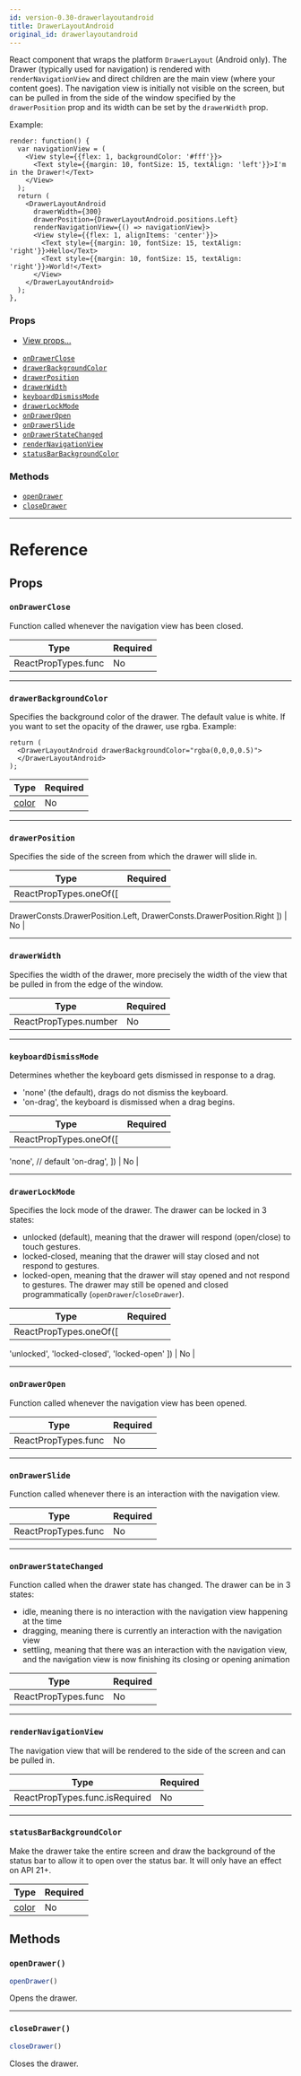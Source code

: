 ```yaml
---
id: version-0.30-drawerlayoutandroid
title: DrawerLayoutAndroid
original_id: drawerlayoutandroid
---
```

React component that wraps the platform `DrawerLayout` (Android only). The
Drawer (typically used for navigation) is rendered with `renderNavigationView`
and direct children are the main view (where your content goes). The navigation
view is initially not visible on the screen, but can be pulled in from the
side of the window specified by the `drawerPosition` prop and its width can
be set by the `drawerWidth` prop.

Example:

```
render: function() {
  var navigationView = (
    <View style={{flex: 1, backgroundColor: '#fff'}}>
      <Text style={{margin: 10, fontSize: 15, textAlign: 'left'}}>I'm in the Drawer!</Text>
    </View>
  );
  return (
    <DrawerLayoutAndroid
      drawerWidth={300}
      drawerPosition={DrawerLayoutAndroid.positions.Left}
      renderNavigationView={() => navigationView}>
      <View style={{flex: 1, alignItems: 'center'}}>
        <Text style={{margin: 10, fontSize: 15, textAlign: 'right'}}>Hello</Text>
        <Text style={{margin: 10, fontSize: 15, textAlign: 'right'}}>World!</Text>
      </View>
    </DrawerLayoutAndroid>
  );
},
```

### Props

* [View props...](view.md#props)
- [`onDrawerClose`](drawerlayoutandroid.md#ondrawerclose)
- [`drawerBackgroundColor`](drawerlayoutandroid.md#drawerbackgroundcolor)
- [`drawerPosition`](drawerlayoutandroid.md#drawerposition)
- [`drawerWidth`](drawerlayoutandroid.md#drawerwidth)
- [`keyboardDismissMode`](drawerlayoutandroid.md#keyboarddismissmode)
- [`drawerLockMode`](drawerlayoutandroid.md#drawerlockmode)
- [`onDrawerOpen`](drawerlayoutandroid.md#ondraweropen)
- [`onDrawerSlide`](drawerlayoutandroid.md#ondrawerslide)
- [`onDrawerStateChanged`](drawerlayoutandroid.md#ondrawerstatechanged)
- [`renderNavigationView`](drawerlayoutandroid.md#rendernavigationview)
- [`statusBarBackgroundColor`](drawerlayoutandroid.md#statusbarbackgroundcolor)




### Methods

- [`openDrawer`](drawerlayoutandroid.md#opendrawer)
- [`closeDrawer`](drawerlayoutandroid.md#closedrawer)




---

# Reference

## Props

### `onDrawerClose`

Function called whenever the navigation view has been closed.

| Type | Required |
| - | - |
| ReactPropTypes.func | No |




---

### `drawerBackgroundColor`

Specifies the background color of the drawer. The default value is white.
If you want to set the opacity of the drawer, use rgba. Example:

```
return (
  <DrawerLayoutAndroid drawerBackgroundColor="rgba(0,0,0,0.5)">
  </DrawerLayoutAndroid>
);
```

| Type | Required |
| - | - |
| [color](colors.md) | No |




---

### `drawerPosition`

Specifies the side of the screen from which the drawer will slide in.

| Type | Required |
| - | - |
| ReactPropTypes.oneOf([
  DrawerConsts.DrawerPosition.Left,
  DrawerConsts.DrawerPosition.Right
]) | No |




---

### `drawerWidth`

Specifies the width of the drawer, more precisely the width of the view that be pulled in
from the edge of the window.

| Type | Required |
| - | - |
| ReactPropTypes.number | No |




---

### `keyboardDismissMode`

Determines whether the keyboard gets dismissed in response to a drag.
  - 'none' (the default), drags do not dismiss the keyboard.
  - 'on-drag', the keyboard is dismissed when a drag begins.

| Type | Required |
| - | - |
| ReactPropTypes.oneOf([
  'none', // default
  'on-drag',
]) | No |




---

### `drawerLockMode`

Specifies the lock mode of the drawer. The drawer can be locked in 3 states:
- unlocked (default), meaning that the drawer will respond (open/close) to touch gestures.
- locked-closed, meaning that the drawer will stay closed and not respond to gestures.
- locked-open, meaning that the drawer will stay opened and not respond to gestures.
The drawer may still be opened and closed programmatically (`openDrawer`/`closeDrawer`).

| Type | Required |
| - | - |
| ReactPropTypes.oneOf([
  'unlocked',
  'locked-closed',
  'locked-open'
]) | No |




---

### `onDrawerOpen`

Function called whenever the navigation view has been opened.

| Type | Required |
| - | - |
| ReactPropTypes.func | No |




---

### `onDrawerSlide`

Function called whenever there is an interaction with the navigation view.

| Type | Required |
| - | - |
| ReactPropTypes.func | No |




---

### `onDrawerStateChanged`

Function called when the drawer state has changed. The drawer can be in 3 states:
- idle, meaning there is no interaction with the navigation view happening at the time
- dragging, meaning there is currently an interaction with the navigation view
- settling, meaning that there was an interaction with the navigation view, and the
navigation view is now finishing its closing or opening animation

| Type | Required |
| - | - |
| ReactPropTypes.func | No |




---

### `renderNavigationView`

The navigation view that will be rendered to the side of the screen and can be pulled in.

| Type | Required |
| - | - |
| ReactPropTypes.func.isRequired | No |




---

### `statusBarBackgroundColor`

Make the drawer take the entire screen and draw the background of the
status bar to allow it to open over the status bar. It will only have an
effect on API 21+.

| Type | Required |
| - | - |
| [color](colors.md) | No |






## Methods

### `openDrawer()`

```javascript
openDrawer()
```

Opens the drawer.



---

### `closeDrawer()`

```javascript
closeDrawer()
```

Closes the drawer.



